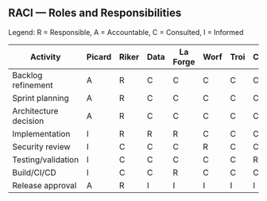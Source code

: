 ## RACI — Roles and Responsibilities

Legend: R = Responsible, A = Accountable, C = Consulted, I = Informed

| Activity | Picard | Riker | Data | La Forge | Worf | Troi | Crusher |
|---|---|---|---|---|---|---|---|
| Backlog refinement | A | R | C | C | C | C | C |
| Sprint planning | A | R | C | C | C | C | C |
| Architecture decision | A | R | C | C | C | C | C |
| Implementation | I | R | R | R | C | C | C |
| Security review | I | C | C | C | R | C | C |
| Testing/validation | I | C | C | C | C | C | R |
| Build/CI/CD | I | C | C | R | C | C | C |
| Release approval | A | R | I | I | I | I | I |


